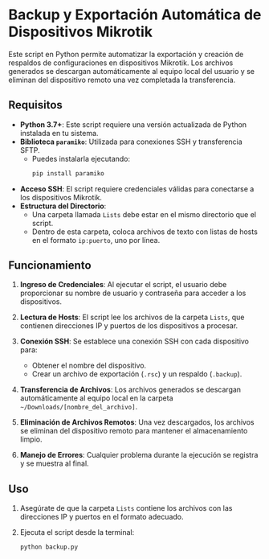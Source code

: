 # Backup y Exportación Automática de Dispositivos Mikrotik

Este script en Python permite automatizar la exportación y creación de respaldos de configuraciones en dispositivos Mikrotik. Los archivos generados se descargan automáticamente al equipo local del usuario y se eliminan del dispositivo remoto una vez completada la transferencia.

## Requisitos

- **Python 3.7+**: Este script requiere una versión actualizada de Python instalada en tu sistema.
- **Biblioteca `paramiko`**: Utilizada para conexiones SSH y transferencia SFTP.
  - Puedes instalarla ejecutando:  
    ```bash
    pip install paramiko
    ```
- **Acceso SSH**: El script requiere credenciales válidas para conectarse a los dispositivos Mikrotik.
- **Estructura del Directorio**:
  - Una carpeta llamada `Lists` debe estar en el mismo directorio que el script.
  - Dentro de esta carpeta, coloca archivos de texto con listas de hosts en el formato `ip:puerto`, uno por línea.

## Funcionamiento

1. **Ingreso de Credenciales**: Al ejecutar el script, el usuario debe proporcionar su nombre de usuario y contraseña para acceder a los dispositivos.

2. **Lectura de Hosts**: El script lee los archivos de la carpeta `Lists`, que contienen direcciones IP y puertos de los dispositivos a procesar.

3. **Conexión SSH**: Se establece una conexión SSH con cada dispositivo para:
   - Obtener el nombre del dispositivo.
   - Crear un archivo de exportación (`.rsc`) y un respaldo (`.backup`).

4. **Transferencia de Archivos**: Los archivos generados se descargan automáticamente al equipo local en la carpeta `~/Downloads/[nombre_del_archivo]`.

5. **Eliminación de Archivos Remotos**: Una vez descargados, los archivos se eliminan del dispositivo remoto para mantener el almacenamiento limpio.

6. **Manejo de Errores**: Cualquier problema durante la ejecución se registra y se muestra al final.

## Uso

1. Asegúrate de que la carpeta `Lists` contiene los archivos con las direcciones IP y puertos en el formato adecuado.
   
2. Ejecuta el script desde la terminal:
   ```bash
   python backup.py
